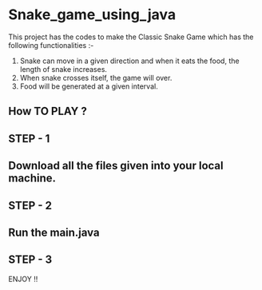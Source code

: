 # Snake_game_using_java

This project has the codes to make the Classic Snake Game which has the following functionalities :-
1) Snake can move in a given direction and when it eats the food, the length of snake increases.  
2) When snake crosses itself, the game will over.  
3) Food will be generated at a given interval.

How TO PLAY ?
---------
STEP - 1 
---------
Download all the files given into your local machine.
---------
STEP - 2
---------
Run the main.java 
---------
STEP - 3
---------
ENJOY !!

